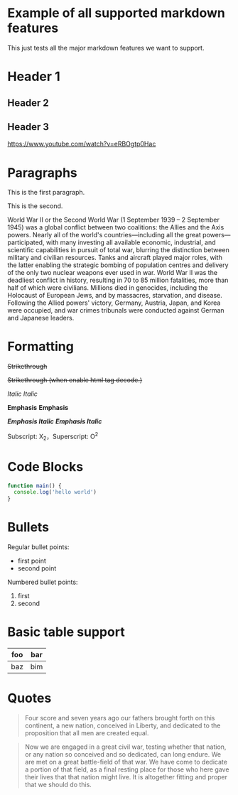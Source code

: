 # Example of all supported markdown features

This just tests all the major markdown features we want to support.

# Header 1

## Header 2

## Header 3

https://www.youtube.com/watch?v=eRBOgtp0Hac

# Paragraphs

This is the first paragraph.

This is the second.

World War II or the Second World War (1 September 1939 – 2 September 1945) was a global conflict between two coalitions: the Allies and the Axis powers. Nearly all of the world's countries—including all the great powers—participated, with many investing all available economic, industrial, and scientific capabilities in pursuit of total war, blurring the distinction between military and civilian resources. Tanks and aircraft played major roles, with the latter enabling the strategic bombing of population centres and delivery of the only two nuclear weapons ever used in war. World War II was the deadliest conflict in history, resulting in 70 to 85 million fatalities, more than half of which were civilians. Millions died in genocides, including the Holocaust of European Jews, and by massacres, starvation, and disease. Following the Allied powers' victory, Germany, Austria, Japan, and Korea were occupied, and war crimes tribunals were conducted against German and Japanese leaders.

# Formatting

~~Strikethrough~~

<s>Strikethrough (when enable html tag decode.)</s>

*Italic*      _Italic_

**Emphasis**  __Emphasis__

***Emphasis Italic*** ___Emphasis Italic___

Subscript: X<sub>2</sub>，Superscript: O<sup>2</sup>

# Code Blocks

```js
function main() {
  console.log('hello world')
}
```

# Bullets

Regular bullet points: 

- first point 
- second point

Numbered bullet points: 

1. first
2. second


# Basic table support

| foo | bar |
| --- | --- |
| baz | bim |

# Quotes

> Four score and seven years ago our fathers brought forth on this continent, a
> new nation, conceived in Liberty, and dedicated to the proposition that all men
> are created equal. 

> Now we are engaged in a great civil war, testing whether that nation, or any 
> nation so conceived and so dedicated, can long endure. We are met on a great 
> battle-field of that war. We have come to dedicate a portion of that field, 
> as a final resting place for those who here gave their lives that that nation 
> might live. It is altogether fitting and proper that we should do this.


